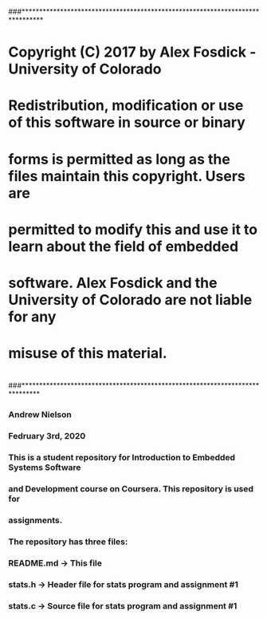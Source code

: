###******************************************************************************
# Copyright (C) 2017 by Alex Fosdick - University of Colorado
#
# Redistribution, modification or use of this software in source or binary
# forms is permitted as long as the files maintain this copyright. Users are 
# permitted to modify this and use it to learn about the field of embedded
# software. Alex Fosdick and the University of Colorado are not liable for any
# misuse of this material. 
#
###*****************************************************************************

### Andrew Nielson
### Fedruary 3rd, 2020

### This is a student repository for Introduction to Embedded Systems Software
### and Development course on Coursera. This repository is used for
### assignments.

### The repository has three files:
###    README.md -> This file
###    stats.h -> Header file for stats program and assignment #1
###    stats.c -> Source file for stats program and assignment #1
